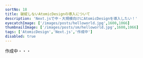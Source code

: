 ```yaml
---
sortNo: 18
title: 破綻しないAtomicDesignの導入について
description: 'Next.jsで中・大規模向けにAtomicDesignを導入したい！'
eyecatchImage: ['/images/posts/helloworld.jpg',1600,1066]
thumbnailImage: ['/images/posts/sm/helloworld.jpg',1600,1066]
tags: ['AtomicDesign','Next.js','作成中']
disabled: true
---
```


作成中・・・

<amp-iframe src="https://www.slideshare.net/slideshow/embed_code/key/d5rGkEgXFDRN17" width="595" height="485" layout="responsive" sandbox="allow-scripts allow-same-origin" frameborder="0" scrolling="no" allowfullscreen></amp-iframe> 

